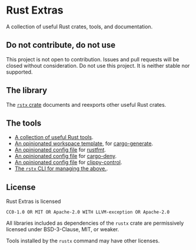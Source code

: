 # Rust Extras

A collection of useful Rust crates, tools, and documentation.


##  Do not contribute, do not use

This project is not open to contribution.
Issues and pull requests will be closed without consideration.
Do not use this project.
It is neither stable nor supported.


## The library

The [`rstx` crate](https://docs.rs/rstx)
documents and reexports other useful Rust crates.


## The tools

- [A collection of useful Rust tools](todo).
- [An opinionated workspace template](template),
  for [cargo-generate](https://github.com/cargo-generate/cargo-generate).
- [An opinionated config file](rustfmt.toml)
  for [rustfmt](todo).
- [An opinionated config file](configs/deny.toml)
  for [cargo-deny](todo).
- [An opinionated config file](clippy-control.toml)
  for [clippy-control](todo).
- [The `rstx` CLI for managing the above.](https://docs.rs/rstx-cli).


## License

Rust Extras is licensed

    CC0-1.0 OR MIT OR Apache-2.0 WITH LLVM-exception OR Apache-2.0

All libraries included as dependencies of the `rustx` crate
are permissively licensed under BSD-3-Clause, MIT, or weaker.

Tools installed by the `rustx` command may have other licenses.
